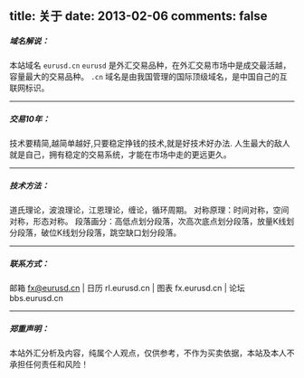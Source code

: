 title: 关于
date: 2013-02-06
comments: false
---

##### 域名解说： 

本站域名 `eurusd.cn`
`eurusd` 是外汇交易品种，在外汇交易市场中是成交最活越，容量最大的交易品种。 
`.cn` 域名是由我国管理的国际顶级域名，是中国自己的互联网标识。

----------

##### 交易10年：

技术要精简,越简单越好,只要稳定挣钱的技术,就是好技术好办法.
人生最大的敌人就是自己，拥有稳定的交易系统，才能在市场中走的更远更久。

----------


##### 技术方法：

道氏理论，波浪理论，江恩理论，缠论，循环周期。
对称原理：时间对称，空间对称，形态对称。
段落画分：高低点划分段落，次高次底点划分段落，放量K线划分段落，破位K线划分段落，跳空缺口划分段落。

----------


##### 联系方式：

邮箱 fx@eurusd.cn | 日历 rl.eurusd.cn | 图表 fx.eurusd.cn | 论坛 bbs.eurusd.cn 

----------

##### 郑重声明：

本站外汇分析及内容，纯属个人观点，仅供参考，不作为买卖依据，本站及本人不承担任何责任和风险！






